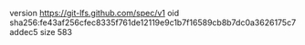 version https://git-lfs.github.com/spec/v1
oid sha256:fe43af256cfec8335f761de12119e9c1b7f16589cb8b7dc0a3626175c7addec5
size 583

